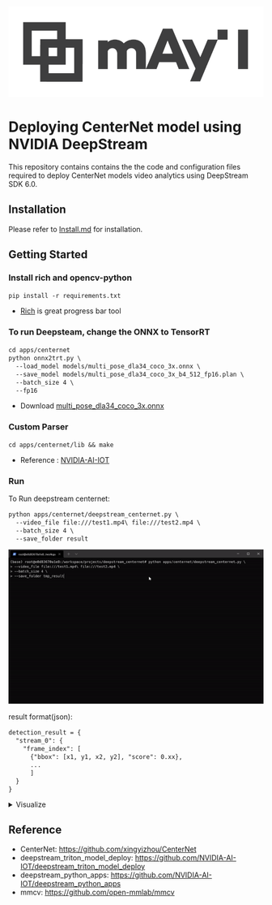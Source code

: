 <div align="center">
  <a href="https://medium.com/may-i-lab">
  <img src="images/logo.png" width="600"/>
  </a>
</div>

# Deploying CenterNet model using NVIDIA DeepStream #

This repository contains contains the the code and configuration files required to deploy CenterNet models video analytics using DeepStream SDK 6.0.

## Installation ##
Please refer to [Install.md](doc/Install.md) for installation.


## Getting Started ##

### Install rich and opencv-python ###

`pip install -r requirements.txt`

* [Rich](https://github.com/Textualize/rich) is great progress bar tool


### To run Deepsteam, change the ONNX to TensorRT ###
```shell
cd apps/centernet
python onnx2trt.py \
  --load_model models/multi_pose_dla34_coco_3x.onnx \
  --save_model models/multi_pose_dla34_coco_3x_b4_512_fp16.plan \
  --batch_size 4 \
  --fp16
```
* Download [multi_pose_dla34_coco_3x.onnx](https://1drv.ms/u/s!AtpHpqkl2-8CgpRK0Vy--JAKFJZf5g?e=cgb8nJ)


### Custom Parser ###
`cd apps/centernet/lib && make`
* Reference : [NVIDIA-AI-IOT](https://github.com/NVIDIA-AI-IOT/deepstream_triton_model_deploy/blob/master/centerface/README.md#custom-parser)


### Run ###
To Run deepstream centernet:

```shell
python apps/centernet/deepstream_centernet.py \
  --video_file file:///test1.mp4\ file:///test2.mp4 \
  --batch_size 4 \
  --save_folder result
```

![progress](images/deepstream_centernet_run.gif)

result format(json):
```
detection_result = {
  "stream_0": {
    "frame_index": [
      {"bbox": [x1, y1, x2, y2], "score": 0.xx},
      ...
      ]
  }
}
```

<details>
<summary>Visualize</summary>
We are mAy-I !!

![mayi](images/mAy-I_pred3.png)
</details>

## Reference
* CenterNet: https://github.com/xingyizhou/CenterNet
* deepstream_triton_model_deploy: https://github.com/NVIDIA-AI-IOT/deepstream_triton_model_deploy
* deepstream_python_apps: https://github.com/NVIDIA-AI-IOT/deepstream_python_apps
* mmcv: https://github.com/open-mmlab/mmcv 
